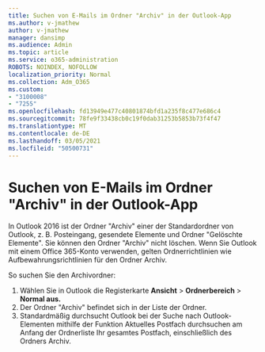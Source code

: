 ```yaml
---
title: Suchen von E-Mails im Ordner "Archiv" in der Outlook-App
ms.author: v-jmathew
author: v-jmathew
manager: dansimp
ms.audience: Admin
ms.topic: article
ms.service: o365-administration
ROBOTS: NOINDEX, NOFOLLOW
localization_priority: Normal
ms.collection: Adm_O365
ms.custom:
- "3100008"
- "7255"
ms.openlocfilehash: fd13949e477c40801874bfd1a235f8c477e686c4
ms.sourcegitcommit: 78fe9f33438cb0c19f0dab31253b5853b73f4f47
ms.translationtype: MT
ms.contentlocale: de-DE
ms.lasthandoff: 03/05/2021
ms.locfileid: "50500731"
---
```

# <a name="find-email-in-archive-folder-in-outlook-app"></a>Suchen von E-Mails im Ordner "Archiv" in der Outlook-App

In Outlook 2016 ist der Ordner "Archiv" einer der Standardordner von Outlook, z. B. Posteingang, gesendete Elemente und Ordner "Gelöschte Elemente". Sie können den Ordner "Archiv" nicht löschen. Wenn Sie Outlook mit einem Office 365-Konto verwenden, gelten Ordnerrichtlinien wie Aufbewahrungsrichtlinien für den Ordner Archiv.

So suchen Sie den Archivordner:

1. Wählen Sie in Outlook die Registerkarte **Ansicht** > **Ordnerbereich**  >  **Normal aus.**
2. Der Ordner "Archiv" befindet sich in der Liste der Ordner.
3. Standardmäßig durchsucht Outlook bei der Suche nach Outlook-Elementen mithilfe der Funktion Aktuelles Postfach durchsuchen am Anfang der Ordnerliste Ihr gesamtes Postfach, einschließlich des Ordners Archiv.
